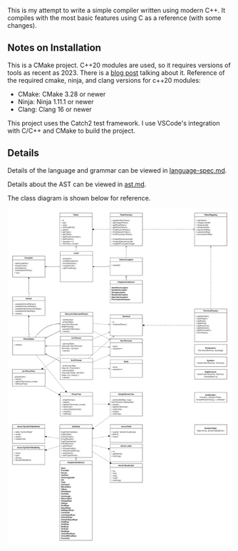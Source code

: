 This is my attempt to write a simple compiler written using modern C++. It compiles with the most basic features using C as a reference (with some changes).

## Notes on Installation
This is a CMake project. C++20 modules are used, so it requires versions of tools as recent as 2023. There is a [blog post](https://www.kitware.com/import-cmake-the-experiment-is-over/) talking about it.
Reference of the required cmake, ninja, and clang versions for c++20 modules:
- CMake: CMake 3.28 or newer
- Ninja: Ninja 1.11.1 or newer
- Clang: Clang 16 or newer

This project uses the Catch2 test framework. I use VSCode's integration with C/C++ and CMake to build the project.

## Details
Details of the language and grammar can be viewed in [language-spec.md](./doc/language-spec.md).

Details about the AST can be viewed in [ast.md](./doc/ast.md).

The class diagram is shown below for reference.

![Compiler Class Diagram](./doc/class-spec.jpg)
